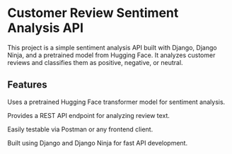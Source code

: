 # Customer Review Sentiment Analysis API
This project is a simple sentiment analysis API built with Django, Django Ninja, and a pretrained model from Hugging Face. It analyzes customer reviews and classifies them as positive, negative, or neutral.

## Features
 Uses a pretrained Hugging Face transformer model for sentiment analysis.

 Provides a REST API endpoint for analyzing review text.

 Easily testable via Postman or any frontend client.

 Built using Django and Django Ninja for fast API development.
